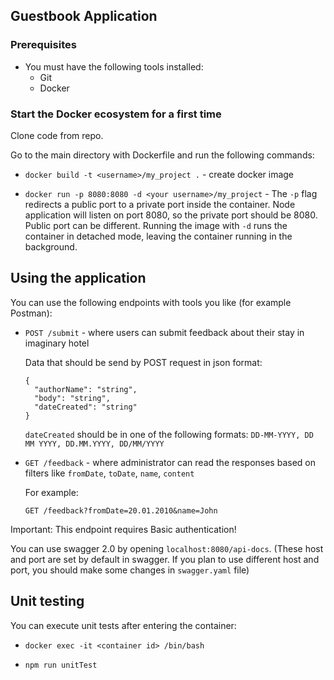 ## Guestbook Application

### Prerequisites

- You must have the following tools installed:
    - Git
    - Docker

### Start the Docker ecosystem for a first time

Clone code from repo.

Go to the main directory with Dockerfile and run the following commands:

- `docker build -t <username>/my_project .` - create docker image

- `docker run -p 8080:8080 -d <your username>/my_project` - The `-p` flag redirects a public port to a private port
inside the container. Node application will listen on port 8080, so the private port should be 8080. Public port can be
different. Running the image with `-d` runs the container in detached mode, leaving the container running
in the background.

## Using the application

You can use the following endpoints with tools you like (for example Postman):

- `POST /submit` - where users can submit feedback about their stay in imaginary hotel
  
  Data that should be send by POST request in json format:
 
  ```
  {
    "authorName": "string",
    "body": "string",
    "dateCreated": "string"
  }
  ```
  
  `dateCreated` should be in one of the following formats: `DD-MM-YYYY, DD MM YYYY, DD.MM.YYYY, DD/MM/YYYY`
  
- `GET /feedback` - where administrator can read the responses based on filters like `fromDate`, `toDate`, `name`, `content`

  For example:
  
  `GET /feedback?fromDate=20.01.2010&name=John`

Important: This endpoint requires Basic authentication!

You can use swagger 2.0 by opening `localhost:8080/api-docs`. (These host and port are set by default in swagger.
If you plan to use different host and port, you should make some changes in `swagger.yaml` file)

## Unit testing

You can execute unit tests after entering the container:

- `docker exec -it <container id> /bin/bash`

- `npm run unitTest`
